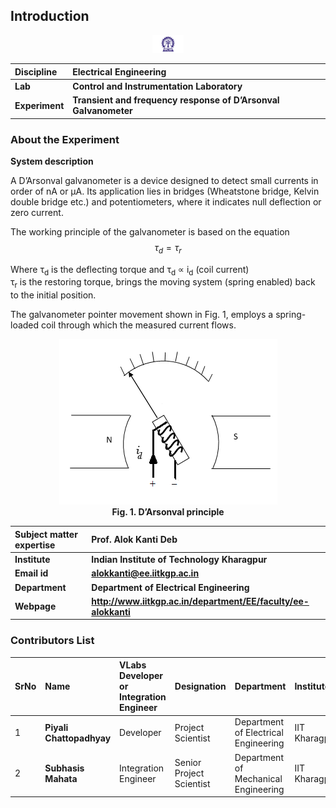 ## Introduction

<div align="center">
<img src="experiment/images/iitkgp.png" width="10%">
</div>

<b>Discipline | <b> Electrical Engineering 
:--|:--|
<b> Lab | <b> **Control and Instrumentation Laboratory**
<b> Experiment|     <b> **Transient and frequency response of D’Arsonval Galvanometer**


### About the Experiment 
**System description**

A D’Arsonval galvanometer is a device designed to detect small currents in order of nA or &micro;A. Its application lies in bridges (Wheatstone bridge, Kelvin double bridge etc.) and potentiometers, where it indicates null deflection or zero current.

The working principle of the galvanometer is based on the equation
$$\tau_d = \tau_r$$

Where <span class="fontCss2">&tau;<sub>d</sub></span> is the deflecting torque and <span class="fontCss2">&tau;<sub>d</sub> &Proportional; i<sub>d</sub></span> (coil current)<br/>
<span class="fontCss2">&tau;<sub>r</sub></span> is the restoring torque, brings the moving system (spring enabled) back to the initial position.


The galvanometer pointer movement shown in Fig. 1, employs a spring-loaded coil through which the measured current flows. 

<div align="center">
<img class="img-fluid"  src="experiment/images/plant_intro.png" alt=""><br>
<b>Fig. 1. D’Arsonval principle</b>
</div>


<b>Subject matter expertise | <b> **Prof. Alok Kanti Deb**
:--|:--|
<b> Institute | <b>  **Indian Institute of Technology Kharagpur**
<b> Email id|     <b>  **alokkanti@ee.iitkgp.ac.in**
<b> Department |  **Department of Electrical Engineering**
<b>Webpage| <b> http://www.iitkgp.ac.in/department/EE/faculty/ee-alokkanti

### Contributors List

SrNo | Name | VLabs Developer or Integration Engineer | Designation | Department| Institute
:--|:--|:--|:--|:--|:--|
1 | **Piyali Chattopadhyay** | Developer | Project Scientist | Department of Electrical Engineering | IIT Kharagpur | 
2 | **Subhasis Mahata** | Integration Engineer | Senior Project Scientist | Department of Mechanical Engineering | IIT Kharagpur |


<link href="experiment/simulation/css/galvano.css" rel="stylesheet">

<script id="MathJax-script" async src="https://cdn.jsdelivr.net/npm/mathjax@3/es5/tex-mml-chtml.js"></script>
